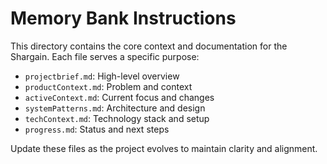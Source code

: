 # Memory Bank Instructions

This directory contains the core context and documentation for the Shargain. Each file serves a specific purpose:

- `projectbrief.md`: High-level overview
- `productContext.md`: Problem and context
- `activeContext.md`: Current focus and changes
- `systemPatterns.md`: Architecture and design
- `techContext.md`: Technology stack and setup
- `progress.md`: Status and next steps

Update these files as the project evolves to maintain clarity and alignment.
